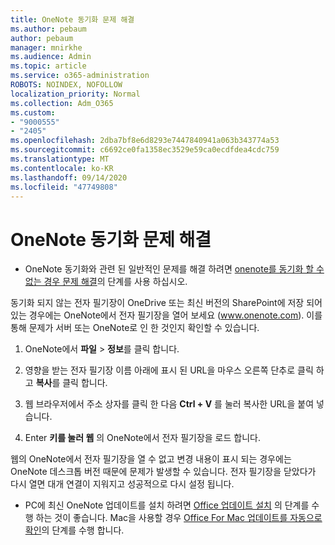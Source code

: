 ```yaml
---
title: OneNote 동기화 문제 해결
ms.author: pebaum
author: pebaum
manager: mnirkhe
ms.audience: Admin
ms.topic: article
ms.service: o365-administration
ROBOTS: NOINDEX, NOFOLLOW
localization_priority: Normal
ms.collection: Adm_O365
ms.custom:
- "9000555"
- "2405"
ms.openlocfilehash: 2dba7bf8e6d8293e7447840941a063b343774a53
ms.sourcegitcommit: c6692ce0fa1358ec3529e59ca0ecdfdea4cdc759
ms.translationtype: MT
ms.contentlocale: ko-KR
ms.lasthandoff: 09/14/2020
ms.locfileid: "47749808"
---
```

# <a name="troubleshoot-onenote-sync-issues"></a>OneNote 동기화 문제 해결

* OneNote 동기화와 관련 된 일반적인 문제를 해결 하려면 [onenote를 동기화 할 수 없는 경우 문제 해결](https://support.office.com/article/Fix-issues-when-you-can-t-sync-OneNote-299495ef-66d1-448f-90c1-b785a6968d45)의 단계를 사용 하십시오.

동기화 되지 않는 전자 필기장이 OneDrive 또는 최신 버전의 SharePoint에 저장 되어 있는 경우에는 OneNote에서 전자 필기장을 열어 보세요 (www.onenote.com). 이를 통해 문제가 서버 또는 OneNote로 인 한 것인지 확인할 수 있습니다.

1. OneNote에서 **파일**  >  **정보**를 클릭 합니다.

2. 영향을 받는 전자 필기장 이름 아래에 표시 된 URL을 마우스 오른쪽 단추로 클릭 하 고 **복사**를 클릭 합니다.

3. 웹 브라우저에서 주소 상자를 클릭 한 다음 **Ctrl + V** 를 눌러 복사한 URL을 붙여 넣습니다.

4. Enter **키를 눌러 웹** 의 OneNote에서 전자 필기장을 로드 합니다.

웹의 OneNote에서 전자 필기장을 열 수 없고 변경 내용이 표시 되는 경우에는 OneNote 데스크톱 버전 때문에 문제가 발생할 수 있습니다. 전자 필기장을 닫았다가 다시 열면 대개 연결이 지워지고 성공적으로 다시 설정 됩니다.

* PC에 최신 OneNote 업데이트를 설치 하려면 [Office 업데이트 설치](https://support.office.com/article/Install-Office-updates-2ab296f3-7f03-43a2-8e50-46de917611c5) 의 단계를 수행 하는 것이 좋습니다. Mac을 사용할 경우 [Office For Mac 업데이트를 자동으로 확인](https://support.office.com/article/update-office-for-mac-automatically-bfd1e497-c24d-4754-92ab-910a4074d7c1)의 단계를 수행 합니다.